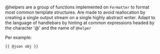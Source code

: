 @helpers are a group of functions implemented on `Formatter` to format most common template structures.
Are made to avoid reallocation by creating a single output stream on a single highly abstract writer.
Adapt to the language of handlebars by hinting at common expressions headed by the character '@' and 
the name of `@helper`

Per example:
```handlebars
{{ @json obj }}
```
